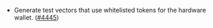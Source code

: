 - Generate test vectors that use whitelisted tokens for the hardware wallet.
  ([\#4445](https://github.com/anoma/namada/pull/4445))